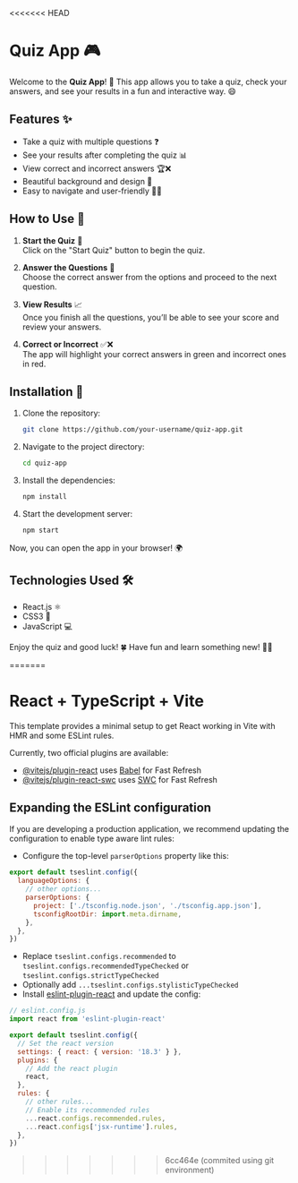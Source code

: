 <<<<<<< HEAD
# Quiz App 🎮

Welcome to the **Quiz App**! 📝 This app allows you to take a quiz, check your answers, and see your results in a fun and interactive way. 😄

## Features ✨

- Take a quiz with multiple questions ❓
- See your results after completing the quiz 📊
- View correct and incorrect answers 🏆❌
- Beautiful background and design 🌈
- Easy to navigate and user-friendly 🧑‍💻

## How to Use 🚀

1. **Start the Quiz** 🏁  
   Click on the "Start Quiz" button to begin the quiz.

2. **Answer the Questions** 🧐  
   Choose the correct answer from the options and proceed to the next question.

3. **View Results** 📈  
   Once you finish all the questions, you’ll be able to see your score and review your answers.

4. **Correct or Incorrect** ✅❌  
   The app will highlight your correct answers in green and incorrect ones in red.

## Installation 🔧

1. Clone the repository:
   ```bash
   git clone https://github.com/your-username/quiz-app.git
   ```

2. Navigate to the project directory:
   ```bash
   cd quiz-app
   ```

3. Install the dependencies:
   ```bash
   npm install
   ```

4. Start the development server:
   ```bash
   npm start
   ```

Now, you can open the app in your browser! 🌍

## Technologies Used 🛠️

- React.js ⚛️
- CSS3 🎨
- JavaScript 💻


Enjoy the quiz and good luck! 🍀 Have fun and learn something new! 🧠✨

=======
# React + TypeScript + Vite

This template provides a minimal setup to get React working in Vite with HMR and some ESLint rules.

Currently, two official plugins are available:

- [@vitejs/plugin-react](https://github.com/vitejs/vite-plugin-react/blob/main/packages/plugin-react/README.md) uses [Babel](https://babeljs.io/) for Fast Refresh
- [@vitejs/plugin-react-swc](https://github.com/vitejs/vite-plugin-react-swc) uses [SWC](https://swc.rs/) for Fast Refresh

## Expanding the ESLint configuration

If you are developing a production application, we recommend updating the configuration to enable type aware lint rules:

- Configure the top-level `parserOptions` property like this:

```js
export default tseslint.config({
  languageOptions: {
    // other options...
    parserOptions: {
      project: ['./tsconfig.node.json', './tsconfig.app.json'],
      tsconfigRootDir: import.meta.dirname,
    },
  },
})
```

- Replace `tseslint.configs.recommended` to `tseslint.configs.recommendedTypeChecked` or `tseslint.configs.strictTypeChecked`
- Optionally add `...tseslint.configs.stylisticTypeChecked`
- Install [eslint-plugin-react](https://github.com/jsx-eslint/eslint-plugin-react) and update the config:

```js
// eslint.config.js
import react from 'eslint-plugin-react'

export default tseslint.config({
  // Set the react version
  settings: { react: { version: '18.3' } },
  plugins: {
    // Add the react plugin
    react,
  },
  rules: {
    // other rules...
    // Enable its recommended rules
    ...react.configs.recommended.rules,
    ...react.configs['jsx-runtime'].rules,
  },
})
```
>>>>>>> 6cc464e (commited using git environment)
